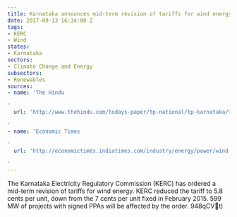 ```yaml
---
title: Karnataka announces mid-term revision of tariffs for wind energy
date: 2017-09-13 16:34:00 Z
tags:
- KERC
- Wind
states:
- Karnataka
sectors:
- Climate Change and Energy
subsectors:
- Renewables
sources:
- name: 'The Hindu

'
  url: 'http://www.thehindu.com/todays-paper/tp-national/tp-karnataka/tariff-for-wind-energy-comes-down/article19633301.ece

'
- name: 'Economic Times

'
  url: 'http://economictimes.indiatimes.com/industry/energy/power/wind-power-developers-upset-over-karnataka-tariff-revision/articleshow/60454295.cms

'
---
```


The Karnataka Electricity Regulatory Commission (KERC) has ordered a mid-term revision of tariffs for wind energy. KERC reduced the tariff to 5.8 cents per unit, down from the 7 cents per unit fixed in February 2015. 599 MW of projects with signed PPAs will be affected by the order. 948qCVt)
